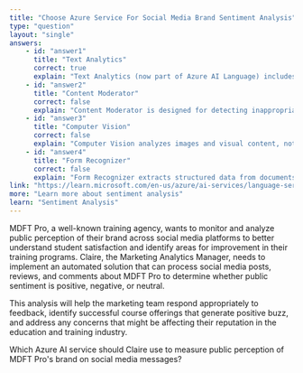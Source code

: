 ```yaml
---
title: "Choose Azure Service For Social Media Brand Sentiment Analysis"
type: "question"
layout: "single"
answers:
    - id: "answer1"
      title: "Text Analytics"
      correct: true
      explain: "Text Analytics (now part of Azure AI Language) includes sentiment analysis capabilities specifically designed to analyze public perception and sentiment in text content like social media posts."
    - id: "answer2"
      title: "Content Moderator"
      correct: false
      explain: "Content Moderator is designed for detecting inappropriate content, not for analyzing sentiment or brand perception in social media messages."
    - id: "answer3"
      title: "Computer Vision"
      correct: false
      explain: "Computer Vision analyzes images and visual content, not text-based social media messages that require sentiment analysis capabilities."
    - id: "answer4"
      title: "Form Recognizer"
      correct: false
      explain: "Form Recognizer extracts structured data from documents and forms, but doesn't provide sentiment analysis for social media text content."
link: "https://learn.microsoft.com/en-us/azure/ai-services/language-service/sentiment-opinion-mining/overview"
more: "Learn more about sentiment analysis"
learn: "Sentiment Analysis"
---
```


MDFT Pro, a well-known training agency, wants to monitor and analyze public perception of their brand across social media platforms to better understand student satisfaction and identify areas for improvement in their training programs. Claire, the Marketing Analytics Manager, needs to implement an automated solution that can process social media posts, reviews, and comments about MDFT Pro to determine whether public sentiment is positive, negative, or neutral. 

This analysis will help the marketing team respond appropriately to feedback, identify successful course offerings that generate positive buzz, and address any concerns that might be affecting their reputation in the education and training industry.

Which Azure AI service should Claire use to measure public perception of MDFT Pro's brand on social media messages?

